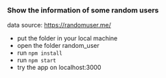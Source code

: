 ### Show the information of some random users

data source: https://randomuser.me/

* put the folder in your local machine
* open the folder random_user
* run `npm install`
* run `npm start`
* try the app on localhost:3000
